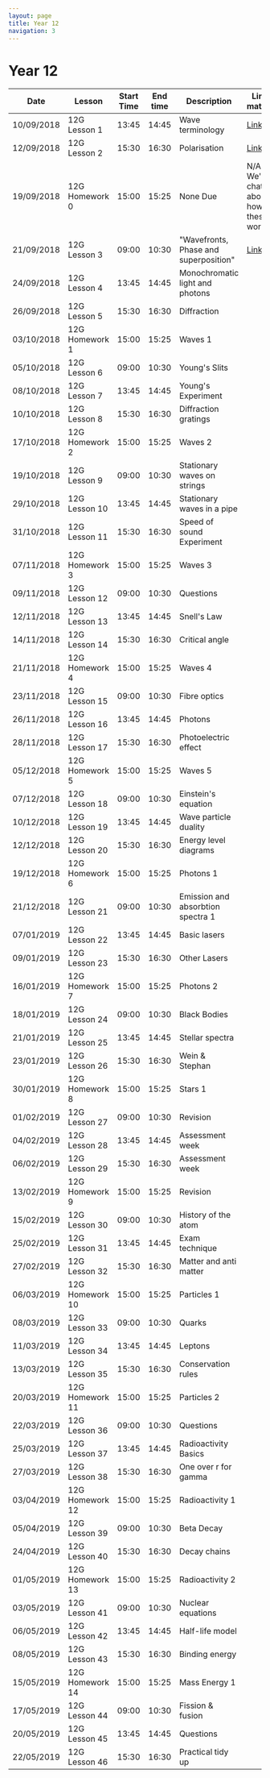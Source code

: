 ```yaml
---
layout: page
title: Year 12
navigation: 3
---
```


# Year 12

| Date       | Lesson          | Start Time | End time | Description                           | Link to materials | 
|------------|-----------------|------------|----------|---------------------------------------|-------------------| 
| 10/09/2018 | 12G Lesson 1    | 13:45      | 14:45    | Wave terminology                      |  [Link](http://jrowing.com/classes/AS/waveterminology/)                 | 
| 12/09/2018 | 12G Lesson 2    | 15:30      | 16:30    | Polarisation                          |  [Link](http://jrowing.com/classes/AS/waveterminology/)                 | 
| 19/09/2018 | 12G Homework 0  | 15:00      | 15:25    | None Due                              |  N/A - We'll chat about how these work.                | 
| 21/09/2018 | 12G Lesson 3    | 09:00      | 10:30    | "Wavefronts, Phase and superposition" |    [Link](http://jrowing.com/classes/AS/waveterminology/)               | 
| 24/09/2018 | 12G Lesson 4    | 13:45      | 14:45    | Monochromatic light and photons       |                   | 
| 26/09/2018 | 12G Lesson 5    | 15:30      | 16:30    | Diffraction                           |                   | 
| 03/10/2018 | 12G Homework 1  | 15:00      | 15:25    | Waves 1                               |                   | 
| 05/10/2018 | 12G Lesson 6    | 09:00      | 10:30    | Young's Slits                         |                   | 
| 08/10/2018 | 12G Lesson 7    | 13:45      | 14:45    | Young's Experiment                    |                   | 
| 10/10/2018 | 12G Lesson 8    | 15:30      | 16:30    | Diffraction gratings                  |                   | 
| 17/10/2018 | 12G Homework 2  | 15:00      | 15:25    | Waves 2                               |                   | 
| 19/10/2018 | 12G Lesson 9    | 09:00      | 10:30    | Stationary waves on strings           |                   | 
| 29/10/2018 | 12G Lesson 10   | 13:45      | 14:45    | Stationary waves in a pipe            |                   | 
| 31/10/2018 | 12G Lesson 11   | 15:30      | 16:30    | Speed of sound Experiment             |                   | 
| 07/11/2018 | 12G Homework 3  | 15:00      | 15:25    | Waves 3                               |                   | 
| 09/11/2018 | 12G Lesson 12   | 09:00      | 10:30    | Questions                             |                   | 
| 12/11/2018 | 12G Lesson 13   | 13:45      | 14:45    | Snell's Law                           |                   | 
| 14/11/2018 | 12G Lesson 14   | 15:30      | 16:30    | Critical angle                        |                   | 
| 21/11/2018 | 12G Homework 4  | 15:00      | 15:25    | Waves 4                               |                   | 
| 23/11/2018 | 12G Lesson 15   | 09:00      | 10:30    | Fibre optics                          |                   | 
| 26/11/2018 | 12G Lesson 16   | 13:45      | 14:45    | Photons                               |                   | 
| 28/11/2018 | 12G Lesson 17   | 15:30      | 16:30    | Photoelectric effect                  |                   | 
| 05/12/2018 | 12G Homework 5  | 15:00      | 15:25    | Waves 5                               |                   | 
| 07/12/2018 | 12G Lesson 18   | 09:00      | 10:30    | Einstein's equation                   |                   | 
| 10/12/2018 | 12G Lesson 19   | 13:45      | 14:45    | Wave particle duality                 |                   | 
| 12/12/2018 | 12G Lesson 20   | 15:30      | 16:30    | Energy level diagrams                 |                   | 
| 19/12/2018 | 12G Homework 6  | 15:00      | 15:25    | Photons 1                             |                   | 
| 21/12/2018 | 12G Lesson 21   | 09:00      | 10:30    | Emission and absorbtion spectra 1     |                   | 
| 07/01/2019 | 12G Lesson 22   | 13:45      | 14:45    | Basic lasers                          |                   | 
| 09/01/2019 | 12G Lesson 23   | 15:30      | 16:30    | Other Lasers                          |                   | 
| 16/01/2019 | 12G Homework 7  | 15:00      | 15:25    | Photons 2                             |                   | 
| 18/01/2019 | 12G Lesson 24   | 09:00      | 10:30    | Black Bodies                          |                   | 
| 21/01/2019 | 12G Lesson 25   | 13:45      | 14:45    | Stellar spectra                       |                   | 
| 23/01/2019 | 12G Lesson 26   | 15:30      | 16:30    | Wein & Stephan                        |                   | 
| 30/01/2019 | 12G Homework 8  | 15:00      | 15:25    | Stars 1                               |                   | 
| 01/02/2019 | 12G Lesson 27   | 09:00      | 10:30    | Revision                              |                   | 
| 04/02/2019 | 12G Lesson 28   | 13:45      | 14:45    | Assessment week                       |                   | 
| 06/02/2019 | 12G Lesson 29   | 15:30      | 16:30    | Assessment week                       |                   | 
| 13/02/2019 | 12G Homework 9  | 15:00      | 15:25    | Revision                              |                   | 
| 15/02/2019 | 12G Lesson 30   | 09:00      | 10:30    | History of the atom                   |                   | 
| 25/02/2019 | 12G Lesson 31   | 13:45      | 14:45    | Exam technique                        |                   | 
| 27/02/2019 | 12G Lesson 32   | 15:30      | 16:30    | Matter and anti matter                |                   | 
| 06/03/2019 | 12G Homework 10 | 15:00      | 15:25    | Particles 1                           |                   | 
| 08/03/2019 | 12G Lesson 33   | 09:00      | 10:30    | Quarks                                |                   | 
| 11/03/2019 | 12G Lesson 34   | 13:45      | 14:45    | Leptons                               |                   | 
| 13/03/2019 | 12G Lesson 35   | 15:30      | 16:30    | Conservation rules                    |                   | 
| 20/03/2019 | 12G Homework 11 | 15:00      | 15:25    | Particles 2                           |                   | 
| 22/03/2019 | 12G Lesson 36   | 09:00      | 10:30    | Questions                             |                   | 
| 25/03/2019 | 12G Lesson 37   | 13:45      | 14:45    | Radioactivity Basics                  |                   | 
| 27/03/2019 | 12G Lesson 38   | 15:30      | 16:30    | One over r for gamma                  |                   | 
| 03/04/2019 | 12G Homework 12 | 15:00      | 15:25    | Radioactivity 1                       |                   | 
| 05/04/2019 | 12G Lesson 39   | 09:00      | 10:30    | Beta Decay                            |                   | 
| 24/04/2019 | 12G Lesson 40   | 15:30      | 16:30    | Decay chains                          |                   | 
| 01/05/2019 | 12G Homework 13 | 15:00      | 15:25    | Radioactivity 2                       |                   | 
| 03/05/2019 | 12G Lesson 41   | 09:00      | 10:30    | Nuclear equations                     |                   | 
| 06/05/2019 | 12G Lesson 42   | 13:45      | 14:45    | Half-life model                       |                   | 
| 08/05/2019 | 12G Lesson 43   | 15:30      | 16:30    | Binding energy                        |                   | 
| 15/05/2019 | 12G Homework 14 | 15:00      | 15:25    | Mass Energy 1                         |                   | 
| 17/05/2019 | 12G Lesson 44   | 09:00      | 10:30    | Fission & fusion                      |                   | 
| 20/05/2019 | 12G Lesson 45   | 13:45      | 14:45    | Questions                             |                   | 
| 22/05/2019 | 12G Lesson 46   | 15:30      | 16:30    | Practical tidy up                     |                   | 

